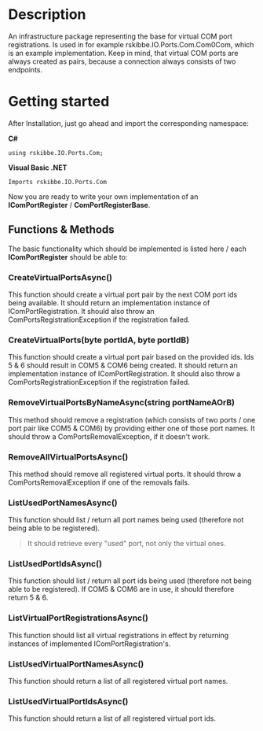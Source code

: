 ﻿# Description
An infrastructure package representing the base for virtual COM port registrations. Is used in for example rskibbe.IO.Ports.Com.Com0Com, which is an example implementation. Keep in mind, that virtual COM ports are always created as pairs, because a connection always consists of two endpoints.

# Getting started
After Installation, just go ahead and import the corresponding namespace:

**C#**

    using rskibbe.IO.Ports.Com;
    
**Visual Basic .NET**
    
    Imports rskibbe.IO.Ports.Com

Now you are ready to write your own implementation of an **IComPortRegister** / **ComPortRegisterBase**.

## Functions & Methods
The basic functionality which should be implemented is listed here / each **IComPortRegister** should be able to:

### CreateVirtualPortsAsync()
This function should create a virtual port pair by the next COM port ids being available. It should return an implementation instance of IComPortRegistration. It should also throw an ComPortsRegistrationException if the registration failed.

### CreateVirtualPorts(byte portIdA, byte portIdB)
This function should create a virtual port pair based on the provided ids. Ids 5 & 6 should result in COM5 & COM6 being created. It should return an implementation instance of IComPortRegistration. It should also throw a ComPortsRegistrationException if the registration failed.

### RemoveVirtualPortsByNameAsync(string portNameAOrB)
This method should remove a registration (which consists of two ports / one port pair like COM5 & COM6) by providing either one of those port names. It should throw a ComPortsRemovalException, if it doesn't work.

### RemoveAllVirtualPortsAsync()
This method should remove all registered virtual ports. It should throw a ComPortsRemovalException if one of the removals fails.

### ListUsedPortNamesAsync()
This function should list / return all port names being used (therefore not being able to be registered).
> It should retrieve every "used" port, not only the virtual ones.

### ListUsedPortIdsAsync()
This function should list / return all port ids being used (therefore not being able to be registered). If COM5 & COM6 are in use, it should therefore return 5 & 6.

### ListVirtualPortRegistrationsAsync()
This function should list all virtual registrations in effect by returning instances of implemented IComPortRegistration's.

### ListUsedVirtualPortNamesAsync()
This function should return a list of all registered virtual port names.

### ListUsedVirtualPortIdsAsync()
This function should return a list of all registered virtual port ids.